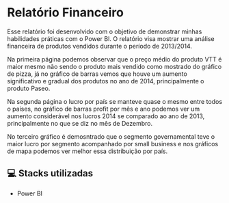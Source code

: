 # Relatório Financeiro 

Esse relatório foi desenvolvido com o objetivo de demonstrar minhas habilidades práticas com o Power BI.
O relatório visa mostrar uma análise financeira de produtos vendidos durante o período de 2013/2014.

Na primeira página podemos observar que o preço médio do produto VTT é maior mesmo não sendo o produto mais vendido como mostrado do gráfico de pizza, já no gráfico de barras vemos que houve um aumento significativo e gradual dos produtos no ano de 2014, principalmente o produto Paseo.

Na segunda página o lucro por país se manteve quase o mesmo entre todos o países, no gráfico de barras profit por mês e ano podemos ver um aumento considerável nos lucros 2014 se comparado ao ano de 2013, principalmente no que se diz no mês de Dezembro.

No terceiro gráfico é demosntrado que o segmento governamental teve o maior lucro por segmento acompanhado por small business e nos gráficos de mapa podemos ver melhor essa distribuição por país.

## 💻 Stacks utilizadas

- Power BI
